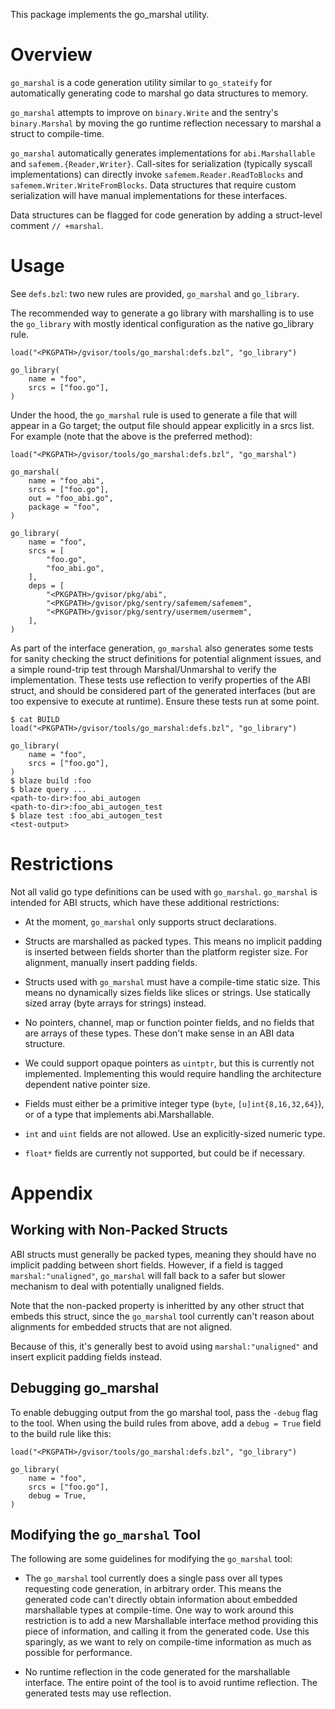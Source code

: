 This package implements the go_marshal utility.

# Overview

`go_marshal` is a code generation utility similar to `go_stateify` for
automatically generating code to marshal go data structures to memory.

`go_marshal` attempts to improve on `binary.Write` and the sentry's
`binary.Marshal` by moving the go runtime reflection necessary to marshal a
struct to compile-time.

`go_marshal` automatically generates implementations for `abi.Marshallable` and
`safemem.{Reader,Writer}`. Call-sites for serialization (typically syscall
implementations) can directly invoke `safemem.Reader.ReadToBlocks` and
`safemem.Writer.WriteFromBlocks`. Data structures that require custom
serialization will have manual implementations for these interfaces.

Data structures can be flagged for code generation by adding a struct-level
comment `// +marshal`.

# Usage

See `defs.bzl`: two new rules are provided, `go_marshal` and `go_library`.

The recommended way to generate a go library with marshalling is to use the
`go_library` with mostly identical configuration as the native go_library rule.

```
load("<PKGPATH>/gvisor/tools/go_marshal:defs.bzl", "go_library")

go_library(
    name = "foo",
    srcs = ["foo.go"],
)
```

Under the hood, the `go_marshal` rule is used to generate a file that will
appear in a Go target; the output file should appear explicitly in a srcs list.
For example (note that the above is the preferred method):

```
load("<PKGPATH>/gvisor/tools/go_marshal:defs.bzl", "go_marshal")

go_marshal(
    name = "foo_abi",
    srcs = ["foo.go"],
    out = "foo_abi.go",
    package = "foo",
)

go_library(
    name = "foo",
    srcs = [
        "foo.go",
        "foo_abi.go",
    ],
    deps = [
        "<PKGPATH>/gvisor/pkg/abi",
        "<PKGPATH>/gvisor/pkg/sentry/safemem/safemem",
        "<PKGPATH>/gvisor/pkg/sentry/usermem/usermem",
    ],
)
```

As part of the interface generation, `go_marshal` also generates some tests for
sanity checking the struct definitions for potential alignment issues, and a
simple round-trip test through Marshal/Unmarshal to verify the implementation.
These tests use reflection to verify properties of the ABI struct, and should be
considered part of the generated interfaces (but are too expensive to execute at
runtime). Ensure these tests run at some point.

```
$ cat BUILD
load("<PKGPATH>/gvisor/tools/go_marshal:defs.bzl", "go_library")

go_library(
    name = "foo",
    srcs = ["foo.go"],
)
$ blaze build :foo
$ blaze query ...
<path-to-dir>:foo_abi_autogen
<path-to-dir>:foo_abi_autogen_test
$ blaze test :foo_abi_autogen_test
<test-output>
```

# Restrictions

Not all valid go type definitions can be used with `go_marshal`. `go_marshal` is
intended for ABI structs, which have these additional restrictions:

-   At the moment, `go_marshal` only supports struct declarations.

-   Structs are marshalled as packed types. This means no implicit padding is
    inserted between fields shorter than the platform register size. For
    alignment, manually insert padding fields.

-   Structs used with `go_marshal` must have a compile-time static size. This
    means no dynamically sizes fields like slices or strings. Use statically
    sized array (byte arrays for strings) instead.

-   No pointers, channel, map or function pointer fields, and no fields that are
    arrays of these types. These don't make sense in an ABI data structure.

-   We could support opaque pointers as `uintptr`, but this is currently not
    implemented. Implementing this would require handling the architecture
    dependent native pointer size.

-   Fields must either be a primitive integer type (`byte`,
    `[u]int{8,16,32,64}`), or of a type that implements abi.Marshallable.

-   `int` and `uint` fields are not allowed. Use an explicitly-sized numeric
    type.

-   `float*` fields are currently not supported, but could be if necessary.

# Appendix

## Working with Non-Packed Structs

ABI structs must generally be packed types, meaning they should have no implicit
padding between short fields. However, if a field is tagged
`marshal:"unaligned"`, `go_marshal` will fall back to a safer but slower
mechanism to deal with potentially unaligned fields.

Note that the non-packed property is inheritted by any other struct that embeds
this struct, since the `go_marshal` tool currently can't reason about alignments
for embedded structs that are not aligned.

Because of this, it's generally best to avoid using `marshal:"unaligned"` and
insert explicit padding fields instead.

## Debugging go_marshal

To enable debugging output from the go marshal tool, pass the `-debug` flag to
the tool. When using the build rules from above, add a `debug = True` field to
the build rule like this:

```
load("<PKGPATH>/gvisor/tools/go_marshal:defs.bzl", "go_library")

go_library(
    name = "foo",
    srcs = ["foo.go"],
    debug = True,
)
```

## Modifying the `go_marshal` Tool

The following are some guidelines for modifying the `go_marshal` tool:

-   The `go_marshal` tool currently does a single pass over all types requesting
    code generation, in arbitrary order. This means the generated code can't
    directly obtain information about embedded marshallable types at
    compile-time. One way to work around this restriction is to add a new
    Marshallable interface method providing this piece of information, and
    calling it from the generated code. Use this sparingly, as we want to rely
    on compile-time information as much as possible for performance.

-   No runtime reflection in the code generated for the marshallable interface.
    The entire point of the tool is to avoid runtime reflection. The generated
    tests may use reflection.
